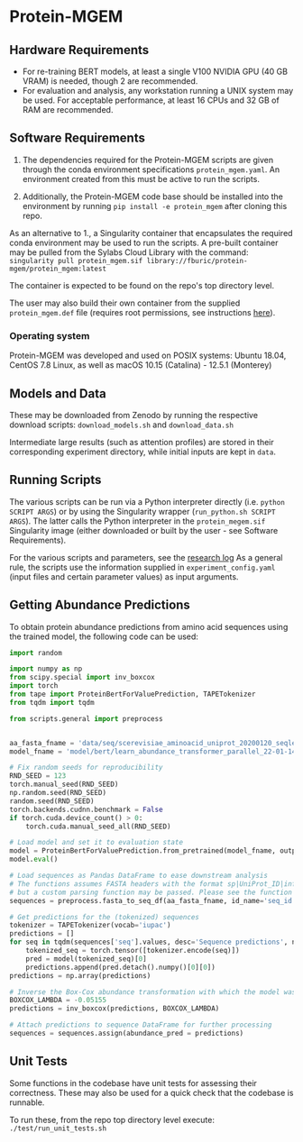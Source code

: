 # Protein-MGEM

## Hardware Requirements

* For re-training BERT models, at least a single V100 NVIDIA GPU (40 GB VRAM)
is needed, though 2 are recommended.
* For evaluation and analysis, any workstation running a UNIX system may be used. 
For acceptable performance, at least 16 CPUs and 32 GB of RAM are recommended.


## Software Requirements

1. The dependencies required for the Protein-MGEM scripts are given through
the conda environment specifications `protein_mgem.yaml`.
An environment created from this must be active to run the scripts.

2. Additionally, the Protein-MGEM code base should be installed into the environment
by running `pip install -e protein_mgem` after cloning this repo.

As an alternative to 1., a Singularity container that encapsulates the required
conda environment may be used to run the scripts.
A pre-built container may be pulled from the Sylabs Cloud Library with the command:
`singularity pull protein_mgem.sif library://fburic/protein-mgem/protein_mgem:latest`

The container is expected to be found on the repo's top directory level.

The user may also build their own container from the supplied `protein_mgem.def` file
(requires root permissions, 
see instructions [here](https://sylabs.io/guides/3.0/user-guide/build_a_container.html)).

### Operating system

Protein-MGEM was developed and used on POSIX systems: 
Ubuntu 18.04, CentOS 7.8 Linux, as well as macOS 10.15 (Catalina) - 12.5.1 (Monterey)


## Models and Data

These may be downloaded from Zenodo by running the respective download scripts:
`download_models.sh` and `download_data.sh`

Intermediate large results (such as attention profiles) are stored in their corresponding
experiment directory, while initial inputs are kept in `data`.


## Running Scripts

The various scripts can be run via a Python interpreter directly (i.e. `python SCRIPT ARGS`)
or by using the Singularity wrapper (`run_python.sh SCRIPT ARGS`).
The latter calls the Python interpreter in the `protein_megem.sif` Singularity image
(either downloaded or built by the user - see Software Requirements).

For the various scripts and parameters, see the [research log](results/20211223_182228/README.md)
As a general rule, the scripts use the information supplied in `experiment_config.yaml`
(input files and certain parameter values) as input arguments.


## Getting Abundance Predictions

To obtain protein abundance predictions from amino acid sequences using the trained model,
the following code can be used:

```python
import random

import numpy as np
from scipy.special import inv_boxcox
import torch
from tape import ProteinBertForValuePrediction, TAPETokenizer
from tqdm import tqdm

from scripts.general import preprocess


aa_fasta_fname = 'data/seq/scerevisiae_aminoacid_uniprot_20200120_seqlen_100_to_1000.fasta'
model_fname = 'model/bert/learn_abundance_transformer_parallel_22-01-14-10-36-57_027418'

# Fix random seeds for reproducibility
RND_SEED = 123
torch.manual_seed(RND_SEED)
np.random.seed(RND_SEED)
random.seed(RND_SEED)
torch.backends.cudnn.benchmark = False
if torch.cuda.device_count() > 0:
    torch.cuda.manual_seed_all(RND_SEED)

# Load model and set it to evaluation state
model = ProteinBertForValuePrediction.from_pretrained(model_fname, output_attentions=False)
model.eval()

# Load sequences as Pandas DataFrame to ease downstream analysis
# The functions assumes FASTA headers with the format sp|UniProt_ID|info
# but a custom parsing function may be passed. Please see the function docstring.
sequences = preprocess.fasta_to_seq_df(aa_fasta_fname, id_name='seq_id')

# Get predictions for the (tokenized) sequences
tokenizer = TAPETokenizer(vocab='iupac')
predictions = []
for seq in tqdm(sequences['seq'].values, desc='Sequence predictions', ncols=80):
    tokenized_seq = torch.tensor([tokenizer.encode(seq)])
    pred = model(tokenized_seq)[0]
    predictions.append(pred.detach().numpy()[0][0])
predictions = np.array(predictions)

# Inverse the Box-Cox abundance transformation with which the model was trained
BOXCOX_LAMBDA = -0.05155
predictions = inv_boxcox(predictions, BOXCOX_LAMBDA)

# Attach predictions to sequence DataFrame for further processing
sequences = sequences.assign(abundance_pred = predictions)
```


## Unit Tests

Some functions in the codebase have unit tests for assessing their correctness.
These may also be used for a quick check that the codebase is runnable.

To run these, from the repo top directory level execute: `./test/run_unit_tests.sh`

